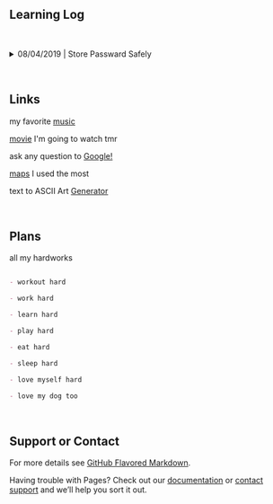 ## Learning Log
&nbsp;
<details><summary>08/04/2019 | Store Passward Safely</summary>
<p>
*Basic Ideas:*
  
```
* hash --> password can not be directly read; 
           don't show information about password length etc.
* salt --> people cannot just generate hashcode dictionary for common password to do comparison directly;
           same password transfer to different hashcode for different user
* stretching --> to slow down offline attacks. 
                 (they can keep moving forwards for a hashcode or generate values for salt (from AA to ZZ)
```
  
*Steps:*
```
- Use a strong random number generator to create a salt of 16 bytes or longer. 
  (use CryptoAPI on Windows or /dev/urandom on Unix-like systems)

- Feed the salt and the password into the PBKDF2 algorithm.
  * Use HMAC-SHA-256 as the core hash inside PBKDF2. 
  (SHA-256 better than MD5 or SHA-1, since those proven giving same hash for 2 different data)
    a. take random key K; flip some bits, giving K1;
    b. compute SHA-256 hash for K1 + password, giving H1;
    c. flip a different set of bits in K, giving K2;
    d. compute SHA-256 hash for K2 + H1, giving final hash H2.  
  * Perform 80,000 iterations or more [March 2019].
   (Increase iteration count regularly to keep up with faster cracking tools)
  * Take 32 bytes (256 bits) of output from PBKDF2 as the final password hash.
  
- Store the iteration count, the salt and the final hash in your password database.
```
[Reference Details](https://nakedsecurity.sophos.com/2013/11/20/serious-security-how-to-store-your-users-passwords-safely/)


</p>
</details>

&nbsp;
## Links

my favorite [music](https://open.spotify.com/album/0S0KGZnfBGSIssfF54WSJh)

[movie](https://www.imdb.com/title/tt2283336/) I'm going to watch tmr

ask any question to [Google!](https://www.google.com/)

[maps](https://www.google.com/maps) I used the most

text to ASCII Art [Generator](http://patorjk.com/software/taag/#p=display&f=Graffiti&t=Type%20Something%20)


&nbsp;
## Plans

all my hardworks

```markdown

- workout hard

- work hard

- learn hard

- play hard

- eat hard

- sleep hard

- love myself hard

- love my dog too

```


&nbsp;
## Support or Contact

For more details see [GitHub Flavored Markdown](https://guides.github.com/features/mastering-markdown/).

Having trouble with Pages? Check out our [documentation](https://help.github.com/categories/github-pages-basics/) or [contact support](https://github.com/contact) and we’ll help you sort it out.
